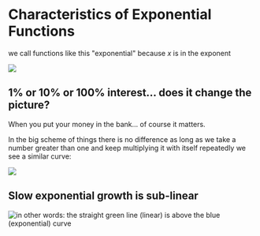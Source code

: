 # Characteristics of Exponential Functions

we call functions like this "exponential" because _x_ is in the exponent

![](https://s3.amazonaws.com/img.courses.warmersun.com/progressandpredictions/Slide2.PNG)

## 1% or 10% or 100% interest… does it change the picture?

When you put your money in the bank… of course it matters.

In the big scheme of things there is no difference as long as we take a number greater than one and keep multiplying it with itself repeatedly we see a similar curve:

![](https://s3.amazonaws.com/img.courses.warmersun.com/progressandpredictions/expmultiplecompared.png)

## Slow exponential growth is sub-linear

![in other words: the straight green line (linear) is above the blue (exponential) curve](https://s3.amazonaws.com/img.courses.warmersun.com/progressandpredictions/sublinearexp.png)
